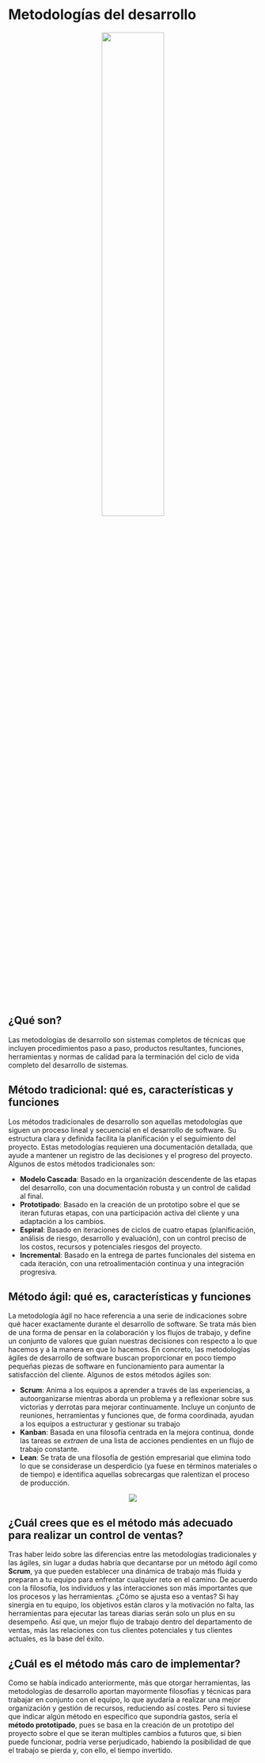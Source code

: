 # Metodologías del desarrollo

<div align=center>
<img src="https://th.bing.com/th/id/R.14325680bdf0863d692d516f3ec5a88c?rik=LsHTVeKUPpOVbw&riu=http%3a%2f%2fwww.yunbitsoftware.com%2fblog%2fwp-content%2fuploads%2f2016%2f05%2flighit-e1463739357602.jpg&ehk=hntwsuZfPtYpQ7QXJB0fF7gNFO4sGimSa1UOXfk7Y9Q%3d&risl=&pid=ImgRaw&r=0" width=50% height=50%>
</div>

## ¿Qué son?
Las metodologías de desarrollo son sistemas completos de técnicas que incluyen procedimientos paso a paso, productos resultantes, funciones, herramientas y normas de calidad para la terminación del ciclo de vida completo del desarrollo de sistemas.

## Método tradicional: qué es, características y funciones
Los métodos tradicionales de desarrollo son aquellas metodologías que siguen un proceso lineal y secuencial en el desarrollo de software. Su estructura clara y definida facilita la planificación y el seguimiento del proyecto. Estas metodologías requieren una documentación detallada, que ayude a mantener un registro de las decisiones y el progreso del proyecto.
Algunos de estos métodos tradicionales son:

- **Modelo Cascada**: Basado en la organización descendente de las etapas del desarrollo, con una documentación robusta y un control de calidad al final.
- **Prototipado**: Basado en la creación de un prototipo sobre el que se iteran futuras etapas, con una participación activa del cliente y una adaptación a los cambios.
- **Espiral**: Basado en iteraciones de ciclos de cuatro etapas (planificación, análisis de riesgo, desarrollo y evaluación), con un control preciso de los costos, recursos y potenciales riesgos del proyecto.
- **Incremental**: Basado en la entrega de partes funcionales del sistema en cada iteración, con una retroalimentación continua y una integración progresiva.

## Método ágil: qué es, características y funciones
La metodología ágil no hace referencia a una serie de indicaciones sobre qué hacer exactamente durante el desarrollo de software. Se trata más bien de una forma de pensar en la colaboración y los flujos de trabajo, y define un conjunto de valores que guían nuestras decisiones con respecto a lo que hacemos y a la manera en que lo hacemos. En concreto, las metodologías ágiles de desarrollo de software buscan proporcionar en poco tiempo pequeñas piezas de software en funcionamiento para aumentar la satisfacción del cliente.
Algunos de estos métodos ágiles son:

- **Scrum**: Anima a los equipos a aprender a través de las experiencias, a autoorganizarse mientras aborda un problema y a reflexionar sobre sus victorias y derrotas para mejorar continuamente. Incluye un conjunto de reuniones, herramientas y funciones que, de forma coordinada, ayudan a los equipos a estructurar y gestionar su trabajo
- **Kanban**: Basada en una filosofía centrada en la mejora continua, donde las tareas se *extraen* de una lista de acciones pendientes en un flujo de trabajo constante.
- **Lean**: Se trata de una filosofía de gestión empresarial que elimina todo lo que se considerase un desperdicio (ya fuese en términos materiales o de tiempo) e identifica aquellas sobrecargas que ralentizan el proceso de producción.
  
<div align=center>
<img src=https://2.bp.blogspot.com/-Gv_bl5n4aTE/VwUo6YtQ0kI/AAAAAAAAAZg/GG8k1q1xUbQO8aDcTdRowwSAMfud0ZP-g/s1600/diftrajil.jpg>
</div>

## ¿Cuál crees que es el método más adecuado para realizar un control de ventas?
Tras haber leido sobre las diferencias entre las metodologías tradicionales y las ágiles, sin lugar a dudas habría que decantarse por un método ágil como **Scrum**, ya que pueden establecer una dinámica de trabajo más fluida y preparan a tu equipo para enfrentar cualquier reto en el camino. De acuerdo con la filosofía, los individuos y las interacciones son más importantes que los procesos y las herramientas.
¿Cómo se ajusta eso a ventas? Si hay sinergia en tu equipo, los objetivos están claros y la motivación no falta, las herramientas para ejecutar las tareas diarias serán solo un plus en su desempeño.
Así que, un mejor flujo de trabajo dentro del departamento de ventas, más las relaciones con tus clientes potenciales y tus clientes actuales, es la base del éxito.

## ¿Cuál es el método más caro de implementar?
Como se había indicado anteriormente, más que otorgar herramientas, las metodologías de desarrollo aportan mayormente filosofías y técnicas para trabajar en conjunto con el equipo, lo que ayudaría a realizar una mejor organización y gestión de recursos, reduciendo así costes. Pero si tuviese que indicar algún método en específico que supondría gastos, sería el **método prototipado**, pues se basa en la creación de un prototipo del proyecto sobre el que se iteran multiples cambios a futuros que, si bien puede funcionar, podría verse perjudicado, habiendo la posibilidad de que el trabajo se pierda y, con ello, el tiempo invertido.
